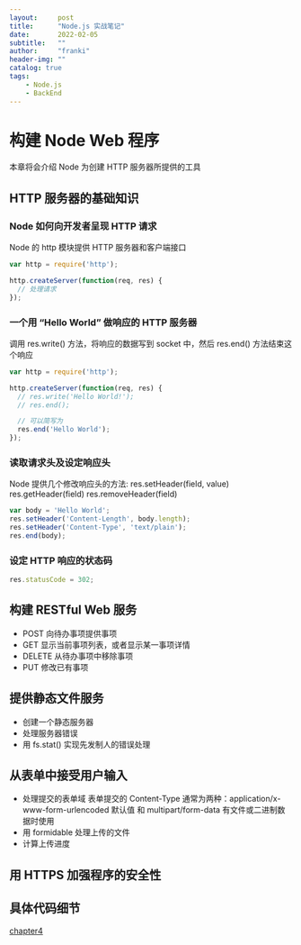 ```yaml
---
layout:     post
title:      "Node.js 实战笔记"
date:       2022-02-05
subtitle:   ""
author:     "franki"
header-img: ""
catalog: true
tags:
    - Node.js
    - BackEnd
---
```


# 构建 Node Web 程序

本章将会介绍 Node 为创建 HTTP 服务器所提供的工具

## HTTP 服务器的基础知识

### Node 如何向开发者呈现 HTTP 请求

Node 的 http 模块提供 HTTP 服务器和客户端接口

```js
var http = require('http');

http.createServer(function(req, res) {
  // 处理请求
});
```

### 一个用 “Hello World” 做响应的 HTTP 服务器

调用 res.write() 方法，将响应的数据写到 socket 中，然后 res.end() 方法结束这个响应

```js
var http = require('http');

http.createServer(function(req, res) {
  // res.write('Hello World!');
  // res.end();

  // 可以简写为
  res.end('Hello World');
});
```

### 读取请求头及设定响应头

Node 提供几个修改响应头的方法: res.setHeader(field, value) res.getHeader(field) res.removeHeader(field)

```js
var body = 'Hello World';
res.setHeader('Content-Length', body.length);
res.setHeader('Content-Type', 'text/plain');
res.end(body);
```

### 设定 HTTP 响应的状态码

```js
res.statusCode = 302;
```

## 构建 RESTful Web 服务

- POST 向待办事项提供事项
- GET 显示当前事项列表，或者显示某一事项详情
- DELETE 从待办事项中移除事项
- PUT 修改已有事项

## 提供静态文件服务

- 创建一个静态服务器
- 处理服务器错误
- 用 fs.stat() 实现先发制人的错误处理

## 从表单中接受用户输入

- 处理提交的表单域
  表单提交的 Content-Type 通常为两种：application/x-www-form-urlencoded 默认值 和 multipart/form-data 有文件或二进制数据时使用
- 用 formidable 处理上传的文件
- 计算上传进度

## 用 HTTPS 加强程序的安全性

## 具体代码细节

[chapter4](https://github.com/NikFranki/node-in-action/tree/master/chapter4)
